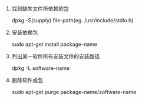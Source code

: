 1. 找到缺失文件所依赖的包
    
    dpkg -S(supply) file-path(eg. /usr/include/stdio.h)

2. 安装依赖包
    
    sudo apt-get install package-name

3. 列出某一软件所有安装文件的安装路径
    
    dpkg -L software-name

4. 删除软件或包
    
    sudo apt-get purge package-name/software-name
